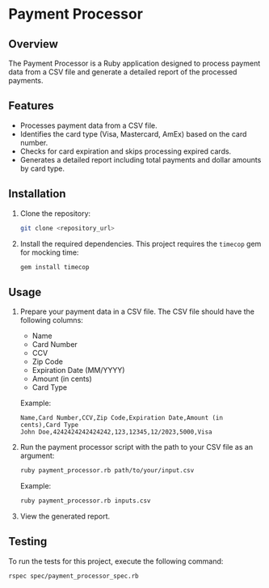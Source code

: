 # Payment Processor

## Overview

The Payment Processor is a Ruby application designed to process payment data from a CSV file and generate a detailed report of the processed payments.

## Features

- Processes payment data from a CSV file.
- Identifies the card type (Visa, Mastercard, AmEx) based on the card number.
- Checks for card expiration and skips processing expired cards.
- Generates a detailed report including total payments and dollar amounts by card type.

## Installation

1. Clone the repository:

    ```bash
    git clone <repository_url>
    ```

2. Install the required dependencies. This project requires the `timecop` gem for mocking time:

    ```bash
    gem install timecop
    ```

## Usage

1. Prepare your payment data in a CSV file. The CSV file should have the following columns:

    - Name
    - Card Number
    - CCV
    - Zip Code
    - Expiration Date (MM/YYYY)
    - Amount (in cents)
    - Card Type

    Example:

    ```csv
    Name,Card Number,CCV,Zip Code,Expiration Date,Amount (in cents),Card Type
    John Doe,4242424242424242,123,12345,12/2023,5000,Visa
    ```

2. Run the payment processor script with the path to your CSV file as an argument:

    ```bash
    ruby payment_processor.rb path/to/your/input.csv
    ```

    Example:

    ```bash
    ruby payment_processor.rb inputs.csv
    ```

3. View the generated report.

## Testing

To run the tests for this project, execute the following command:

```bash
rspec spec/payment_processor_spec.rb

